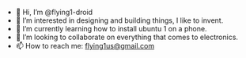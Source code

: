- 👋 Hi, I’m @flying1-droid
- 👀 I’m interested in designing and building things, I like to invent.
- 🌱 I’m currently learning how to install ubuntu 1 on a phone.
- 💞️ I’m looking to collaborate on everything that comes to electronics.
- 📫 How to reach me: flying1us@gmail.com

<!---
flying1-droid/flying1-droid is a ✨ special ✨ repository because its `README.md` (this file) appears on your GitHub profile.
You can click the Preview link to take a look at your changes.
--->
